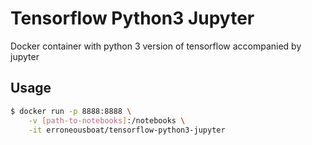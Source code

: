 Tensorflow Python3 Jupyter
==========================

Docker container with python 3 version of tensorflow accompanied by jupyter

Usage
-----

```bash
$ docker run -p 8888:8888 \
    -v [path-to-notebooks]:/notebooks \
    -it erroneousboat/tensorflow-python3-jupyter
```
